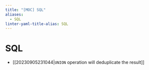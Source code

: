```yaml
---
title: "[MOC] SQL"
aliases:
  - SQL
linter-yaml-title-alias: SQL
---
```


# SQL

- [[20230905231044|`UNION` operation will deduplicate the result]]
